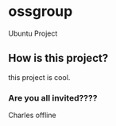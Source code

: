 # ossgroup
Ubuntu Project

## How is this project?
this project is cool.

### Are you all invited????
Charles offline
